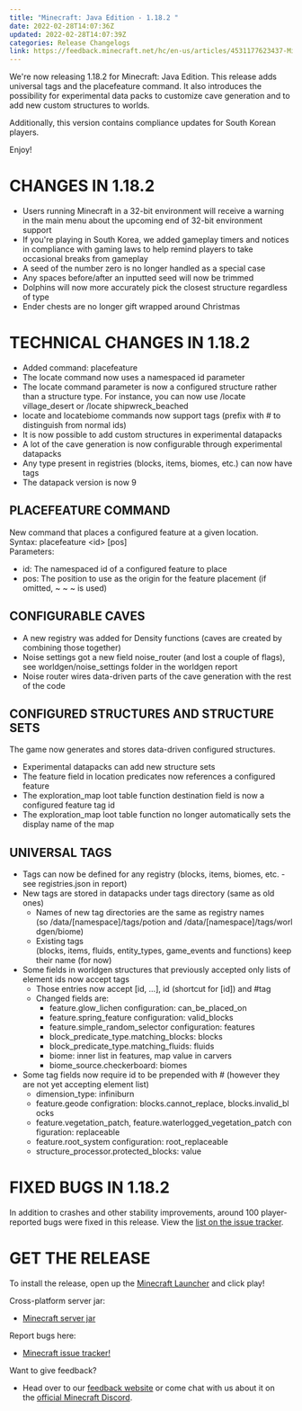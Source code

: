 ```yaml
---
title: "Minecraft: Java Edition - 1.18.2 "
date: 2022-02-28T14:07:36Z
updated: 2022-02-28T14:07:39Z
categories: Release Changelogs
link: https://feedback.minecraft.net/hc/en-us/articles/4531177623437-Minecraft-Java-Edition-1-18-2-
---
```


We\'re now releasing 1.18.2 for Minecraft: Java Edition. This release adds universal tags and the placefeature command. It also introduces the possibility for experimental data packs to customize cave generation and to add new custom structures to worlds.

Additionally, this version contains compliance updates for South Korean players.

Enjoy!

# CHANGES IN 1.18.2

-   Users running Minecraft in a 32-bit environment will receive a warning in the main menu about the upcoming end of 32-bit environment support
-   If you're playing in South Korea, we added gameplay timers and notices in compliance with gaming laws to help remind players to take occasional breaks from gameplay
-   A seed of the number zero is no longer handled as a special case
-   Any spaces before/after an inputted seed will now be trimmed
-   Dolphins will now more accurately pick the closest structure regardless of type
-   Ender chests are no longer gift wrapped around Christmas

# TECHNICAL CHANGES IN 1.18.2

-   Added command: placefeature
-   The locate command now uses a namespaced id parameter
-   The locate command parameter is now a configured structure rather than a structure type. For instance, you can now use /locate village_desert or /locate shipwreck_beached
-   locate and locatebiome commands now support tags (prefix with \# to distinguish from normal ids)
-   It is now possible to add custom structures in experimental datapacks
-   A lot of the cave generation is now configurable through experimental datapacks
-   Any type present in registries (blocks, items, biomes, etc.) can now have tags
-   The datapack version is now 9

## PLACEFEATURE COMMAND

New command that places a configured feature at a given location. Syntax: placefeature \<id\> \[pos\]\
Parameters:

-   id: The namespaced id of a configured feature to place
-   pos: The position to use as the origin for the feature placement (if omitted, \~ \~ \~ is used)

## CONFIGURABLE CAVES

-   A new registry was added for Density functions (caves are created by combining those together)
-   Noise settings got a new field noise_router (and lost a couple of flags), see worldgen/noise_settings folder in the worldgen report
-   Noise router wires data-driven parts of the cave generation with the rest of the code

## CONFIGURED STRUCTURES AND STRUCTURE SETS

The game now generates and stores data-driven configured structures.

-   Experimental datapacks can add new structure sets
-   The feature field in location predicates now references a configured feature
-   The exploration_map loot table function destination field is now a configured feature tag id
-   The exploration_map loot table function no longer automatically sets the display name of the map

## UNIVERSAL TAGS

-   Tags can now be defined for any registry (blocks, items, biomes, etc. - see registries.json in report)
-   New tags are stored in datapacks under tags directory (same as old ones)
    -   Names of new tag directories are the same as registry names (so /data/\[namespace\]/tags/potion and /data/\[namespace\]/tags/worldgen/biome)
    -   Existing tags (blocks, items, fluids, entity_types, game_events and functions) keep their name (for now)
-   Some fields in worldgen structures that previously accepted only lists of element ids now accept tags
    -   Those entries now accept \[id, \...\], id (shortcut for \[id\]) and #tag
    -   Changed fields are:
        -   feature.glow_lichen configuration: can_be_placed_on
        -   feature.spring_feature configuration: valid_blocks
        -   feature.simple_random_selector configuration: features
        -   block_predicate_type.matching_blocks: blocks
        -   block_predicate_type.matching_fluids: fluids
        -   biome: inner list in features, map value in carvers
        -   biome_source.checkerboard: biomes
-   Some tag fields now require id to be prepended with # (however they are not yet accepting element list)
    -   dimension_type: infiniburn
    -   feature.geode configration: blocks.cannot_replace, blocks.invalid_blocks
    -   feature.vegetation_patch, feature.waterlogged_vegetation_patch configuration: replaceable
    -   feature.root_system configuration: root_replaceable
    -   structure_processor.protected_blocks: value

# FIXED BUGS IN 1.18.2

<div>

In addition to crashes and other stability improvements, around 100 player-reported bugs were fixed in this release. View the [list on the issue tracker](https://bugs.mojang.com/issues/?filter=26771).

</div>

# GET THE RELEASE

​To install the release, open up the [Minecraft Launcher](https://www.minecraft.net/download) and click play!

Cross-platform server jar:

-   [Minecraft server jar](https://launcher.mojang.com/v1/objects/c8f83c5655308435b3dcf03c06d9fe8740a77469/server.jar)

Report bugs here:

-   [Minecraft issue tracker!](https://bugs.mojang.com/projects/MC/summary)

Want to give feedback?

-   Head over to our [feedback website](https://feedback.minecraft.net/) or come chat with us about it on the [official Minecraft Discord](https://discord.gg/Minecraft).
